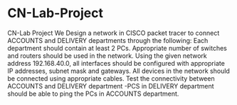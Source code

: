 # CN-Lab-Project
CN-Lab Project
We Design a network in CISCO packet tracer to connect ACCOUNTS and DELIVERY departments through the following: 
Each department should contain at least 2 PCs.
Appropriate number of switches and routers should be used in the network.
Using the given network address 192.168.40.0, all interfaces should be configured with appropriate IP addresses, subnet mask and gateways.
All devices in the network should be connected using appropriate cables.
Test the connectivity between ACCOUNTS and DELIVERY department -PCS in DELIVERY department should be able to ping the PCs in ACCOUNTS department.
